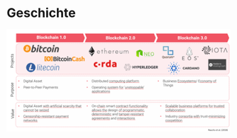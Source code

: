 # Geschichte

![Geschichte von Distributed Leger Technologien. In Anlehnung an Rauchs et al. \(2018\).](../../.gitbook/assets/historyofbc.png)

